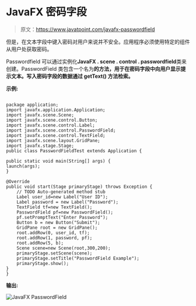 # JavaFX 密码字段

> 原文：<https://www.javatpoint.com/javafx-passwordfield>

但是，在文本字段中键入密码对用户来说并不安全。应用程序必须使用特定的组件从用户处获取密码。

Passwordfield 可以通过实例化**JavaFX . scene . control . passwordfield**类来创建。PasswordField 类包含一个名为**的方法，用于在密码字段中向用户显示提示文本。写入密码字段的数据通过 **getText()** 方法检索。**

**示例:**

```

package application;
import javafx.application.Application;
import javafx.scene.Scene;
import javafx.scene.control.Button;
import javafx.scene.control.Label;
import javafx.scene.control.PasswordField;
import javafx.scene.control.TextField;
import javafx.scene.layout.GridPane;
import javafx.stage.Stage;
public class PasswordFieldTest extends Application {

public static void main(String[] args) {
launch(args);	
}

@Override
public void start(Stage primaryStage) throws Exception {
	// TODO Auto-generated method stub
	Label user_id=new Label("User ID");
	Label password = new Label("Password");
	TextField tf=new TextField();
	PasswordField pf=new PasswordField();
	pf.setPromptText("Enter Password");
	Button b = new Button("Submit");
	GridPane root = new GridPane();
	root.addRow(0, user_id, tf);
	root.addRow(1, password, pf);
	root.addRow(5, b);
	Scene scene=new Scene(root,300,200);
	primaryStage.setScene(scene);
	primaryStage.setTitle("PasswordField Example");
	primaryStage.show();
}
}

```

**输出:**

![JavaFX PasswordField](../img/628f586cbce580c8b6cde9b9a9cad2eb.png)